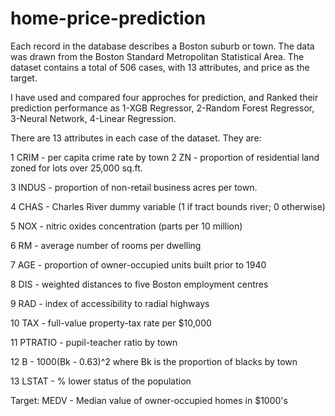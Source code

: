 # home-price-prediction


Each record in the database describes a Boston suburb or town. The data was drawn from the Boston Standard Metropolitan Statistical Area. The dataset contains a total of 506 cases, with 13 attributes, and price as the target.

I have used and compared four approches for prediction, and Ranked their prediction performance as 1-XGB Regressor, 2-Random Forest Regressor, 3-Neural Network, 4-Linear Regression.


There are 13 attributes in each case of the dataset. They are:

1 CRIM - per capita crime rate by town
2 ZN - proportion of residential land zoned for lots over 25,000 sq.ft.

3 INDUS - proportion of non-retail business acres per town.

4 CHAS - Charles River dummy variable (1 if tract bounds river; 0 otherwise)

5 NOX - nitric oxides concentration (parts per 10 million)

6 RM - average number of rooms per dwelling

7 AGE - proportion of owner-occupied units built prior to 1940

8 DIS - weighted distances to five Boston employment centres

9 RAD - index of accessibility to radial highways

10 TAX - full-value property-tax rate per $10,000

11 PTRATIO - pupil-teacher ratio by town

12 B - 1000(Bk - 0.63)^2 where Bk is the proportion of blacks by town

13 LSTAT - % lower status of the population

Target: MEDV - Median value of owner-occupied homes in $1000's


